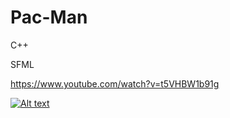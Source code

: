 # Pac-Man

C++

SFML

https://www.youtube.com/watch?v=t5VHBW1b91g

[![Alt text](https://www.youtube.com/watch?v=t5VHBW1b91g.jpg)](https://www.youtube.com/watch?v=t5VHBW1b91g)
